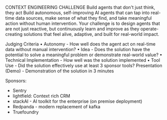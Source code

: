 CONTEXT ENGINEERING CHALLENGE
Build agents that don't just think, they act
Build autonomous, self-improving AI agents that can tap into real-time data sources, make sense of what they find, and take meaningful action without human intervention.
Your challenge is to design agents that are not just reactive, but continuously learn and improve as they operate-creating solutions that feel alive, adaptive, and built for real-world impact.

Judging Criteria
• Autonomy - How well does the agent act on real-time data without manual intervention?
• Idea - Does the solution have the potential to solve a meaningful problem or demonstrate real-world value?
• Technical Implementation - How well was the solution implemented
• Tool Use - Did the solution effectively use at least 3 sponsor tools?
Presentation (Demo) - Demonstration of the solution in 3 minutes

Sponsors:

- Sentry
- lightfield: Context rich CRM
- stackAI - AI toolkit for the enterprise (on premise deployment)
- Redpanda - modern replacement of kafka
- Truefoundry
